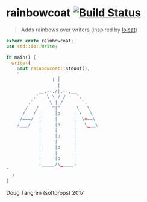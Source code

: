 # rainbowcoat [![Build Status](https://travis-ci.org/softprops/rainbowcoat.svg?branch=master)](https://travis-ci.org/softprops/rainbowcoat)

> Adds rainbows over writers (inspired by [lolcat](https://github.com/busyloop/lolcat))

```rust
extern crate rainbowcoat;
use std::io::Write;

fn main() {
  write!(
    &mut rainbowcoat::stdout(),
    "              _
                 ( |
                   |
            __,--./|.--,__
          .`   \ \ / /    `.
        .`      \ | /       `.
       /   /     ^|^      \   \
      /   / |     |o     | \   \
     /===/  |     |      |  \===\
    /___/   |     |o     |   \___\
            |     |      |
            |     |o     |
            |     |      |
            |     |o     |
            |     |      |
            |     |o     |
            |_____/\_____|
"
  )
}
```

Doug Tangren (softprops) 2017